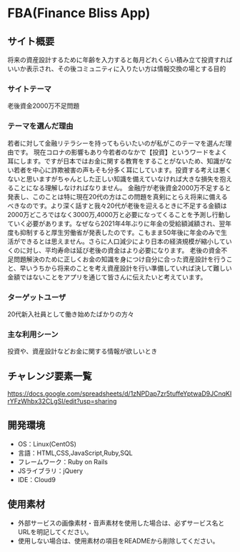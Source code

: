 # FBA(Finance Bliss App)

## サイト概要
将来の資産設計するために年齢を入力すると毎月どれくらい積み立て投資すればいいか表示され、その後コミュニティに入りたい方は情報交換の場とする目的

### サイトテーマ
老後資金2000万不足問題

### テーマを選んだ理由
若者に対して金融リテラシーを持ってもらいたいのが私がこのテーマを選んだ理由です。
現在コロナの影響もあり今若者のなかで【投資】というワードをよく耳にします。ですが日本ではお金に関する教育をすることがないため、知識がない若者を中心に詐欺被害の声もそも分多く耳にしています。投資する考えは悪くないと思いますがちゃんとした正しい知識を備えていなければ大きな損失を抱えることになる理解しなければなりません。
金融庁が老後資金2000万不足すると発表し、このことは特に現在20代の方はこの問題を真剣にとらえ将来に備えるべきなのです。より深く話すと我々20代が老後を迎えるときに不足する金額は2000万どころではなく3000万,4000万と必要になってくることを予測し行動していく必要があります。なぜなら2021年4年ぶりに年金の受給額減額され、翌年度も抑制すると厚生労働省が発表したのです。こもまま50年後に年金のみで生活ができるとは思えません。さらに人口減少により日本の経済規模が縮小していくのに対し、平均寿命は延び老後の資金はより必要になります。
老後の資金不足問題解決のために正しくお金の知識を身につけ自分に合った資産設計を行うこと、早いうちから将来のことを考え資産設計を行い準備していれば決して難しい金額ではないことをアプリを通じて皆さんに伝えたいと考えています。

### ターゲットユーザ
20代新入社員として働き始めたばかりの方々

### 主な利用シーン
投資や、資産設計などお金に関する情報が欲しいとき


## チャレンジ要素一覧
https://docs.google.com/spreadsheets/d/1zNPDap7zr5tuffeYptwaD9JCnqKIrYFzWhbx32CLgSI/edit?usp=sharing

## 開発環境
- OS：Linux(CentOS)
- 言語：HTML,CSS,JavaScript,Ruby,SQL
- フレームワーク：Ruby on Rails
- JSライブラリ：jQuery
- IDE：Cloud9

## 使用素材
- 外部サービスの画像素材・音声素材を使用した場合は、必ずサービス名とURLを明記してください。
- 使用しない場合は、使用素材の項目をREADMEから削除してください。
